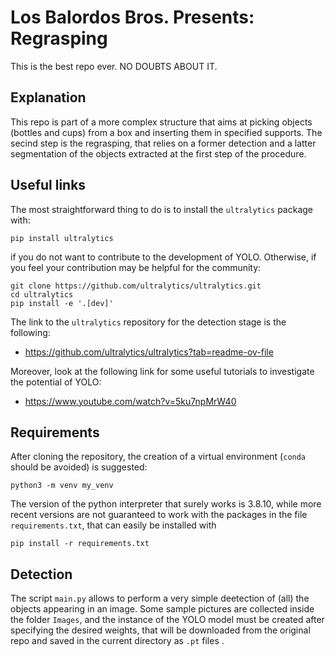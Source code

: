 # Los Balordos Bros. Presents: Regrasping

This is the best repo ever. NO DOUBTS ABOUT IT.

## Explanation
This repo is part of a more complex structure that aims at picking objects (bottles and cups) from a box and inserting them in specified supports.
The secind step is the regrasping, that relies on a former detection and a latter segmentation of the objects extracted at the first step of the procedure. 

## Useful links
The most straightforward thing to do is to install the ```ultralytics``` package with:
```
pip install ultralytics
```
if you do not want to contribute to the development of YOLO. Otherwise, if you feel your contribution may be helpful for the community:
```
git clone https://github.com/ultralytics/ultralytics.git
cd ultralytics
pip install -e '.[dev]'
```
The link to the ```ultralytics``` repository for the detection stage is the following:

- https://github.com/ultralytics/ultralytics?tab=readme-ov-file

Moreover, look at the following link for some useful tutorials to investigate the potential of YOLO:
-  https://www.youtube.com/watch?v=5ku7npMrW40

## Requirements
After cloning the repository, the creation of a virtual environment (```conda``` should be avoided) is suggested:
```
python3 -m venv my_venv
``` 
The version of the python interpreter that surely works is 3.8.10, while more recent versions are not guaranteed to work with the packages in the file ```requirements.txt```, that can easily be installed with

```
pip install -r requirements.txt
``` 

## Detection
The script ```main.py``` allows to perform a very simple deetection of (all) the objects appearing in an image. Some sample pictures are collected inside the folder ```Images```, and the instance of the YOLO model must be created after specifying the desired weights, that will be downloaded from the original repo and saved in the current directory as ```.pt``` files .